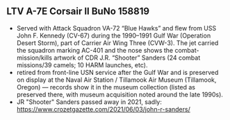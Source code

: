 ## LTV A-7E Corsair II BuNo 158819

- Served with Attack Squadron VA-72 “Blue Hawks” and flew from USS John F. Kennedy (CV-67) during the 1990–1991 Gulf War (Operation Desert Storm), part of Carrier Air Wing Three (CVW-3). The jet carried the squadron marking AC-401 and the nose shows the combat-mission/kills artwork of CDR J.R. “Shooter” Sanders (24 combat missions/39 camels; 10 HARM launches, etc).
- retired from front-line USN service after the Gulf War and is preserved on display at the Naval Air Station / Tillamook Air Museum (Tillamook, Oregon) — records show it in the museum collection (listed as preserved there, with museum acquisition noted around the late 1990s).
- JR "Shooter" Sanders passed away in 2021, sadly: <https://www.crozetgazette.com/2021/06/03/john-r-sanders/>

